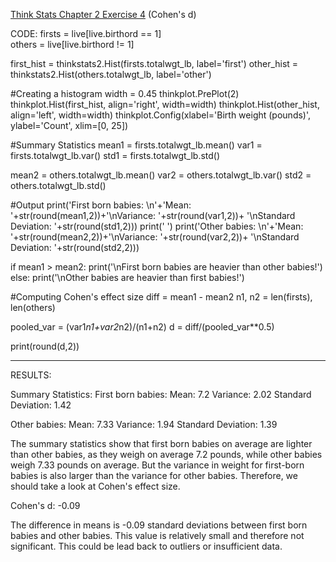 [Think Stats Chapter 2 Exercise 4](http://greenteapress.com/thinkstats2/html/thinkstats2003.html#toc24) (Cohen's d)

>> 
CODE:
firsts = live[live.birthord == 1]   
others = live[live.birthord != 1]   

first_hist = thinkstats2.Hist(firsts.totalwgt_lb, label='first')
other_hist = thinkstats2.Hist(others.totalwgt_lb, label='other')


#Creating a histogram
width = 0.45
thinkplot.PrePlot(2)
thinkplot.Hist(first_hist, align='right', width=width)
thinkplot.Hist(other_hist, align='left', width=width)
thinkplot.Config(xlabel='Birth weight (pounds)', ylabel='Count', xlim=[0, 25])


#Summary Statistics
mean1 = firsts.totalwgt_lb.mean()
var1 = firsts.totalwgt_lb.var()
std1 = firsts.totalwgt_lb.std()

mean2 = others.totalwgt_lb.mean()
var2 = others.totalwgt_lb.var()
std2 = others.totalwgt_lb.std()


#Output
print('First born babies: \n'+'Mean: '+str(round(mean1,2))+'\nVariance: '+str(round(var1,2))+
      '\nStandard Deviation: '+str(round(std1,2)))
print(' ')
print('Other babies: \n'+'Mean: '+str(round(mean2,2))+'\nVariance: '+str(round(var2,2))+
      '\nStandard Deviation: '+str(round(std2,2)))

if mean1 > mean2:
    print('\nFirst born babies are heavier than other babies!')
else:
    print('\nOther babies are heavier than first babies!')


#Computing Cohen's effect size
diff = mean1 - mean2
n1, n2 = len(firsts), len(others)

pooled_var = (var1*n1+var2*n2)/(n1+n2)
d = diff/(pooled_var**0.5)

print(round(d,2))

---
RESULTS:

Summary Statistics:
First born babies: 
Mean: 7.2 
Variance: 2.02
Standard Deviation: 1.42
 
Other babies: 
Mean: 7.33 
Variance: 1.94 
Standard Deviation: 1.39 

The summary statistics show that first born babies on average are lighter than other babies, as they weigh on average 7.2 pounds, while other babies weigh 7.33 pounds on average. But the variance in weight for first-born babies is also larger than the variance for other babies. Therefore, we should take a look at Cohen's effect size.

Cohen's d: -0.09

The difference in means is -0.09 standard deviations between first born babies and other babies. This value is relatively small and therefore not significant. This could be lead back to outliers or insufficient data.
